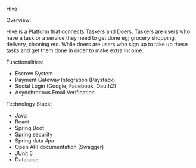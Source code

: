 Hive

Overview:

Hive is a Platform that connects Taskers and Doers. Taskers are users who have a task or a service they need to get done eg; grocery shopping, delivery, cleaning etc.
While doers are users who sign up to take up these tasks and get them done in order to make extra income.


Functionalities:
- Escrow System
- Payment Gateway Integration (Paystack)
- Social Login (Google, Facebook, Oauth2)
- Asynchronous Email Verification

Technology Stack:

- Java
- React
- Spring Boot
- Spring security
- Spring data Jpa
- Open API documentation (Swagger)
- JUnit 5
- Database 
